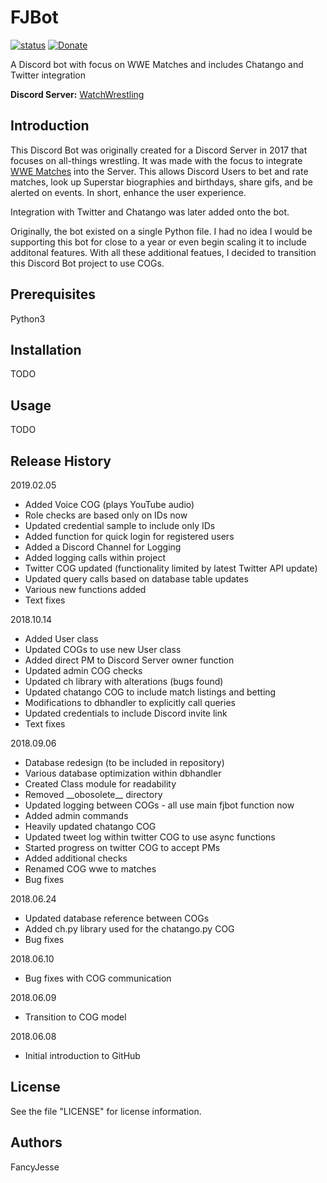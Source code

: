 FJBot
========================================================================
[![status](https://img.shields.io/badge/Project%20Status-work--in--progress-green.svg)](#)
[![Donate](https://img.shields.io/badge/Donate-PayPal-green.svg)](https://www.paypal.com/cgi-bin/webscr?cmd=_donations&business=jesus_andrade45%40yahoo%2ecom&lc=US&item_name=GitHub%20Projects&currency_code=USD&bn=PP%2dDonationsBF%3abtn_donateCC_LG%2egif%3aNonHosted)

A Discord bot with focus on WWE Matches and includes Chatango and Twitter integration

**Discord Server:** [WatchWrestling](https://discord.gg/Q9mX5hQ)


Introduction
------------------------------------------------------------------------
This Discord Bot was originally created for a Discord Server in 2017 that focuses on all-things wrestling. It was made with the focus to integrate [WWE Matches](https://fancyjesse.com/projects/wwe) into the Server. This allows Discord Users to bet and rate matches, look up Superstar biographies and birthdays, share gifs, and be alerted on events. In short, enhance the user experience. 

Integration with Twitter and Chatango was later added onto the bot. 

Originally, the bot existed on a single Python file. I had no idea I would be supporting this bot for close to a year or even begin scaling it to include additonal features. With all these additional featues, I decided to transition this Discord Bot project to use COGs.

Prerequisites
------------------------------------------------------------------------
Python3


Installation
------------------------------------------------------------------------
TODO


Usage
------------------------------------------------------------------------
TODO


Release History
------------------------------------------------------------------------
2019.02.05
* Added Voice COG (plays YouTube audio)
* Role checks are based only on IDs now
* Updated credential sample to include only IDs
* Added function for quick login for registered users
* Added a Discord Channel for Logging
* Added logging calls within project
* Twitter COG updated (functionality limited by latest Twitter API update)
* Updated query calls based on database table updates
* Various new functions added
* Text fixes

2018.10.14
* Added User class
* Updated COGs to use new User class
* Added direct PM to Discord Server owner function
* Updated admin COG checks
* Updated ch library with alterations (bugs found)
* Updated chatango COG to include match listings and betting
* Modifications to dbhandler to explicitly call queries
* Updated credentials to include Discord invite link
* Text fixes

2018.09.06
* Database redesign (to be included in repository)
* Various database optimization within dbhandler
* Created Class module for readability
* Removed \_\_obosolete__ directory
* Updated logging between COGs - all use main fjbot function now
* Added admin commands
* Heavily updated chatango COG
* Updated tweet log within twitter COG to use async functions
* Started progress on twitter COG to accept PMs
* Added additional checks
* Renamed COG wwe to matches
* Bug fixes

2018.06.24
* Updated database reference between COGs
* Added ch.py library used for the chatango.py COG
* Bug fixes

2018.06.10
* Bug fixes with COG communication

2018.06.09
* Transition to COG model

2018.06.08
* Initial introduction to GitHub


License
------------------------------------------------------------------------
See the file "LICENSE" for license information.


Authors
------------------------------------------------------------------------
FancyJesse
